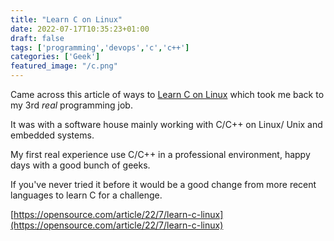 ```yaml
---
title: "Learn C on Linux"
date: 2022-07-17T10:35:23+01:00
draft: false
tags: ['programming','devops','c','c++']
categories: ['Geek']
featured_image: "/c.png"
---
```


Came across this article of ways to [Learn C on Linux](https://opensource.com/article/22/7/learn-c-linux) which took me back to my 3rd _real_ programming job.

It was with a software house mainly working with C/C++ on Linux/ Unix and embedded systems.

My first real experience use C/C++ in a professional environment, happy days with a good bunch of geeks.

If you've never tried it before it would be a good change from more recent languages to learn C for a challenge.

[https://opensource.com/article/22/7/learn-c-linux](https://opensource.com/article/22/7/learn-c-linux)




